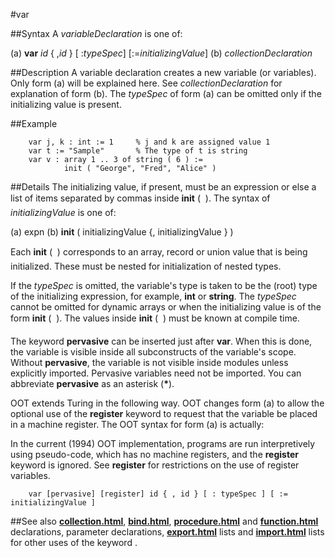 
#var

##Syntax
A _variableDeclaration_ is one of:


(a) **var** _id_ { ,_id_ } [ :_typeSpec_] [:=_initializingValue_]
(b) _collectionDeclaration_



##Description
A variable declaration creates a new variable (or variables). Only form (a) will be explained here. See _collectionDeclaration_ for explanation of form (b). The _typeSpec_ of form (a) can be omitted only if the initializing value is present.


##Example


        var j, k : int := 1     % j and k are assigned value 1
        var t := "Sample"       % The type of t is string
        var v : array 1 .. 3 of string ( 6 ) :=
                init ( "George", "Fred", "Alice" )
##Details
The initializing value, if present, must be an expression or else a list of items separated by commas inside **init** ( &#133; ). The syntax of _initializingValue_ is one of:


(a)   expn
(b)   **init** ( initializingValue {, initializingValue } )


Each **init** ( &#133; ) corresponds to an array, record or union value that is being initialized. These must be nested for initialization of nested types.

If the _typeSpec_ is omitted, the variable's type is taken to be the (root) type of the initializing expression, for example, **int** or **string**. The _typeSpec_ cannot be omitted for dynamic arrays or when the initializing value is of the form **init** ( &#133; ). The values inside **init** ( &#133; ) must be known at compile time.

The keyword **pervasive** can be inserted just after **var**. When this is done, the variable is visible inside all subconstructs of the variable's scope. Without **pervasive**, the variable is not visible inside modules unless explicitly imported. Pervasive variables need not be imported. You can abbreviate **pervasive** as an asterisk (__*__).

OOT extends Turing in the following way. OOT changes form (a) to allow the optional use of the **register** keyword to request that the variable be placed in a machine register. The OOT syntax for form (a) is actually:

In the current (1994) OOT implementation, programs are run interpretively using pseudo-code, which has no machine registers, and the **register** keyword is ignored. See **register** for restrictions on the use of register variables.

        var [pervasive] [register] id { , id } [ : typeSpec ] [ := initializingValue ]
##See also
**[collection.html](collection)**, **[bind.html](bind)**, **[procedure.html](procedure)** and **[function.html](function)** declarations, parameter declarations, **[export.html](export)** lists and **[import.html](import)** lists for other uses of the keyword **[](var)**.

